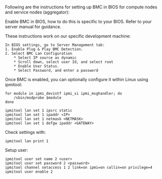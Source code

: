 Following are the instructions for setting up BMC in BIOS for compute nodes and service nodes (aggregator):

Enable BMC in BIOS, how to do this is specific to your BIOS.  Refer to your server manual for guidance.

These instructions work on our specific development machine:
```
In BIOS settings, go to Server Management tab:
1. Enable Plug & Play BMC Detection. 
2. Select BMC Lan Configuration
    * Select IP source as dynamic
    * Scroll down, select user Id, and select root
    * Enable User Status.
    * Select Password, and enter a password
```

Once BMC is enabled, you can optionally configure it within Linux using ipmitool:
```
for module in ipmi_devintf ipmi_si ipmi_msghandler; do
    /sbin/modprobe $module
done

ipmitool lan set 1 ipsrc static
ipmitool lan set 1 ipaddr <IP>
ipmitool lan set 1 netmask <NETMASK>
ipmitool lan set 1 defgw ipaddr <GATEWAY>
```

Check settings with:
```
ipmitool lan print 1
```

Setup user:
```
ipmitool user set name 2 <user>
ipmitool user set password 2 <password>
ipmitool channel setaccess 1 2 link=on ipmi=on callin=on privilege=4
ipmitool user enable 2
```